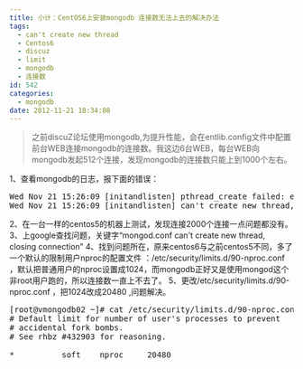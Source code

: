 ```yaml
---
title: 小计：CentOS6上安装mongodb 连接数无法上去的解决办法
tags:
  - can't create new thread
  - Centos6
  - discuz
  - limit
  - mongodb
  - 连接数
id: 542
categories:
  - mongodb
date: 2012-11-21 18:34:08
---
```


> 之前discuZ论坛使用mongodb,为提升性能，会在entlib.config文件中配置前台WEB连接mongodb的连接数。我这边6台WEB，每台WEB向mongodb发起512个连接，发现mongodb的连接数只能上到1000个左右。

1、查看mongodb的日志，报下面的错误：
<pre class="blush: php">
Wed Nov 21 15:26:09 [initandlisten] pthread_create failed: errno:11 Resource temporarily unavailable
Wed Nov 21 15:26:09 [initandlisten] can't create new thread, closing connection
</pre>
2、在一台一样的centos5的机器上测试，发现连接2000个连接一点问题都没有。
3、上google查找问题，关键字“mongod.conf can't create new thread, closing connection”
4、找到问题所在，原来centos6与之前centos5不同，多了一个默认的限制用户nproc的配置文件 ：/etc/security/limits.d/90-nproc.conf  ，默认把普通用户的nproc设置成1024，而mongodb正好又是使用mongod这个非root用户跑的，所以连接数一直上不去了。
5、更改/etc/security/limits.d/90-nproc.conf ，把1024改成20480 ,问题解决。
<pre class="blush: php">
[root@vmongodb02 ~]# cat /etc/security/limits.d/90-nproc.conf 
# Default limit for number of user's processes to prevent
# accidental fork bombs.
# See rhbz #432903 for reasoning.

*          soft    nproc     20480
</pre>